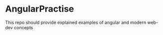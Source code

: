 # AngularPractise
This repo should provide explained examples of angular and modern web-dev concepts
